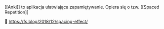 [[Anki]] to aplikacja ułatwiająca zapamiętywanie. Opiera się o tzw. [[Spaced Repetition]]

🔗 https://fs.blog/2018/12/spacing-effect/